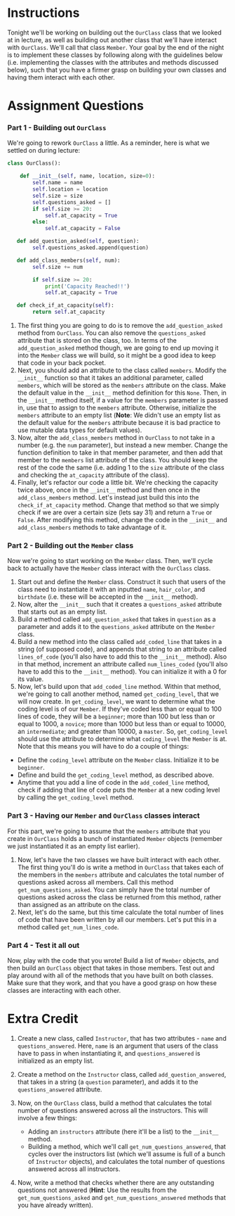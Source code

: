 # Instructions

Tonight we'll be working on building out the `OurClass` class that we looked at in lecture, as well as building out another class that we'll have interact with `OurClass`. We'll call that class `Member`. Your goal by the end of the night is to implement these classes by following along with the guidelines below (i.e. implementing the classes with the attributes and methods discussed below), such that you have a firmer grasp on building your own classes and having them interact with each other.  

# Assignment Questions

### Part 1 - Building out `OurClass`

We're going to rework `OurClass` a little. As a reminder, here is what we settled on during lecture:

```python
class OurClass():

    def __init__(self, name, location, size=0):
        self.name = name
        self.location = location
        self.size = size
        self.questions_asked = []
        if self.size >= 20:
            self.at_capacity = True
        else:
            self.at_capacity = False

   def add_question_asked(self, question):
        self.questions_asked.append(question)

   def add_class_members(self, num):
        self.size += num

        if self.size >= 20:
            print('Capacity Reached!!')
            self.at_capacity = True

   def check_if_at_capacity(self):
        return self.at_capacity
```

1. The first thing you are going to do is to remove the `add_question_asked` method from `OurClass`. You can also remove the `questions_asked` attribute that is stored on the class, too. In terms of the `add_question_asked` method though, we are going to end up moving it into the `Member` class we will build, so it might be a good idea to keep that code in your back pocket.  
2. Next, you should add an attribute to the class called `members`. Modify the `__init__` function so that it takes an additional parameter, called `members`, which will be stored as the `members` attribute on the class. Make the default value in the `__init__` method definition for this `None`. Then, in the `__init__` method itself, if a value for the `members` parameter is passed in, use that to assign to the `members` attribute. Otherwise, initialize the `members` attribute to an empty list (**Note**: We didn't use an empty list as the default value for the `members` attribute because it is bad practice to use mutable data types for default values).
3. Now, alter the `add_class_members` method in `OurClass` to not take in a number (e.g. the `num` parameter), but instead a new member. Change the function definition to take in that member parameter, and then add that member to the `members` list attribute of the class. You should keep the rest of the code the same (i.e. adding 1 to the `size` attribute of the class and checking the `at_capacity` attribute of the class).  
4. Finally, let's refactor our code a little bit. We're checking the capacity twice above, once in the `__init__` method and then once in the `add_class_members` method. Let's instead just build this into the `check_if_at_capacity` method. Change that method so that we simply check if we are over a certain size (lets say 31) and return a `True` or `False`. After modifying this method, change the code in the `__init__` and `add_class_members` methods to take advantage of it.

### Part 2 - Building out the `Member` class

Now we're going to start working on the `Member` class. Then, we'll cycle back to actually have the `Member` class interact with the `OurClass` class.

1. Start out and define the `Member` class. Construct it such that users of the class need to instantiate it with an inputted `name`, `hair_color`, and `birthdate` (i.e. these will be accepted in the `__init__` method).  
2. Now, alter the `__init__` such that it creates a `questions_asked` attribute that starts out as an empty list.  
3. Build a method called `add_question_asked` that takes in `question` as a parameter and adds it to the `questions_asked` attribute on the `Member` class.  
4. Build a new method into the class called `add_coded_line` that takes in a string (of supposed code), and appends that string to an attribute called `lines_of_code` (you'll also have to add this to the `__init__` method). Also in that method, increment an attribute called `num_lines_coded` (you'll also have to add this to the `__init__` method). You can initialize it with a 0 for its value.  
5. Now, let's build upon that `add_coded_line` method. Within that method, we're going to call another method, named `get_coding_level`, that we will now create. In `get_coding_level`, we want to determine what the coding level is of our `Member`. If they've coded less than or equal to 100 lines of code, they will be a `beginner`; more than 100 but less than or equal to 1000, a `novice`; more than 1000 but less than or equal to 10000, an `intermediate`; and greater than 10000, a `master`. So, `get_coding_level` should use the attribute to determine what `coding_level` the `Member` is at. Note that this means you will have to do a couple of things:

* Define the `coding_level` attribute on the `Member` class. Initialize it to be `beginner`.
* Define and build the `get_coding_level` method, as described above.
* Anytime that you add a line of code in the `add_coded_line` method, check if adding that line of code puts the `Member` at a new coding level by calling the `get_coding_level` method.  

### Part 3 - Having our `Member` and `OurClass` classes interact

For this part, we're going to assume that the `members` attribute that you create in `OurClass` holds a bunch of instantiated `Member` objects (remember we just instantiated it as an empty list earlier).

1. Now, let's have the two classes we have built interact with each other. The first thing you'll do is write a method in `OurClass` that takes each of the members in the `members` attribute and calculates the total number of questions asked across all members. Call this method `get_num_questions_asked`. You can simply have the total number of questions asked across the class be returned from this method, rather than assigned as an attribute on the class.
2. Next, let's do the same, but this time calculate the total number of lines of code that have been written by all our members. Let's put this in a method called `get_num_lines_code`.

### Part 4 - Test it all out

Now, play with the code that you wrote! Build a list of `Member` objects, and then build an `OurClass` object that takes in those members. Test out and play around with all of the methods that you have built on both classes. Make sure that they work, and that you have a good grasp on how these classes are interacting with each other.

# Extra Credit

1. Create a new class, called `Instructor`, that has two attributes - `name` and `questions_answered`. Here, `name` is an argument that users of the class have to pass in when instantiating it, and `questions_answered` is initialized as an empty list.  
2. Create a method on the `Instructor` class, called `add_question_answered`, that takes in a string (a `question` parameter), and adds it to the `questions_answered` attribute.
3. Now, on the `OurClass` class, build a method that calculates the total number of questions answered across all the instructors. This will involve a few things:

    * Adding an `instructors` attribute (here it'll be a list) to the `__init__` method.
    * Building a method, which we'll call `get_num_questions_answered`, that cycles over the instructors list (which we'll assume is full of a bunch of `Instructor` objects), and calculates the total number of questions answered across all instructors.  

4. Now, write a method that checks whether there are any outstanding questions not answered (**Hint**: Use the results from the `get_num_questions_asked` and `get_num_questions_answered` methods that you have already written).
